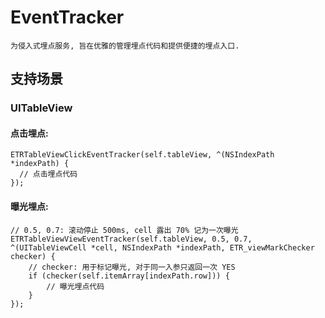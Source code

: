 # EventTracker
`为侵入式埋点服务, 旨在优雅的管理埋点代码和提供便捷的埋点入口.`

## 支持场景

### UITableView

#### 点击埋点:

    ETRTableViewClickEventTracker(self.tableView, ^(NSIndexPath *indexPath) {
      // 点击埋点代码
    });

#### 曝光埋点:

    // 0.5, 0.7: 滚动停止 500ms, cell 露出 70% 记为一次曝光
    ETRTableViewViewEventTracker(self.tableView, 0.5, 0.7, ^(UITableViewCell *cell, NSIndexPath *indexPath, ETR_viewMarkChecker checker) {
        // checker: 用于标记曝光, 对于同一入参只返回一次 YES
        if (checker(self.itemArray[indexPath.row])) {
            // 曝光埋点代码
        }
    });
